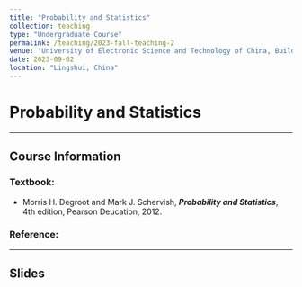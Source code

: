 ```yaml
---
title: "Probability and Statistics"
collection: teaching
type: "Undergraduate Course"
permalink: /teaching/2023-fall-teaching-2
venue: "University of Electronic Science and Technology of China, Building"
date: 2023-09-02
location: "Lingshui, China"
---
```


 
# Probability and Statistics

***
## Course Information



### Textbook:  
* Morris H. Degroot and Mark J. Schervish, _**Probability and Statistics**_, 4th edition,  Pearson Deucation, 2012. 

### Reference:



***
## Slides
